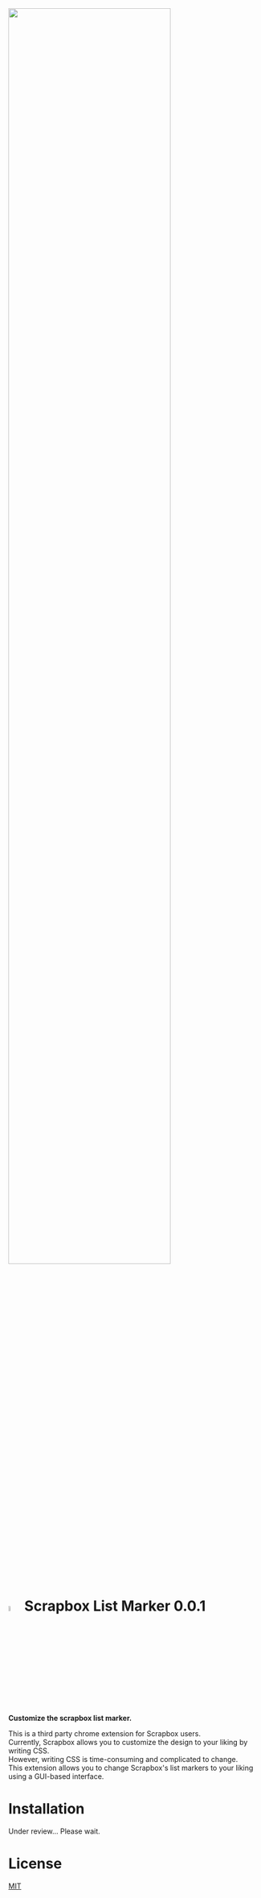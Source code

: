 <img src="https://user-images.githubusercontent.com/56141035/142194448-ba244c30-3fdb-4e2e-9c59-0cd92fc55120.jpg" width=80%>

# <img src="https://user-images.githubusercontent.com/56141035/142188980-988dc6f8-2c4c-4158-8573-d12a5be04479.png" width=5%> Scrapbox List Marker 0.0.1
<b>Customize the scrapbox list marker.</b>

This is a third party chrome extension for Scrapbox users.<br>
Currently, Scrapbox allows you to customize the design to your liking by writing CSS.<br>
However, writing CSS is time-consuming and complicated to change.<br>
This extension allows you to change Scrapbox's list markers to your liking using a GUI-based interface.

# Installation
Under review... Please wait.

# License
[MIT](https://opensource.org/licenses/MIT)

